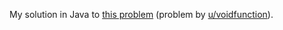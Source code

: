 My solution in Java to [this problem](https://www.reddit.com/r/dailyprogrammer/comments/4nvrnx/20160613_challenge_271_easy_critical_hit/) (problem by [u/voidfunction](https://www.reddit.com/user/voidfunction)).
